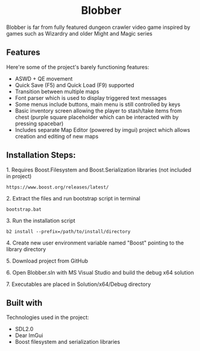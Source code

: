 <h1 align="center" id="title">Blobber</h1>

<p id="description">Blobber is far from fully featured dungeon crawler video game inspired by games such as Wizardry and older Might and Magic series</p>

  
  
<h2>Features</h2>

Here're some of the project's barely functioning features:

*   ASWD + QE movement
*   Quick Save (F5) and Quick Load (F9) supported
*   Transition between multiple maps
*   Font parser which is used to display triggered text messages
*   Some menus include buttons, main menu is still controlled by keys
*   Basic inventory screen allowing the player to stash/take items from chest (purple square placeholder which can be interacted with by pressing spacebar)
*   Includes separate Map Editor (powered by imgui) project which allows creation and editing of new maps

<h2>Installation Steps:</h2>

<p>1. Requires Boost.Filesystem and Boost.Serialization libraries (not included in project)</p>

```
https://www.boost.org/releases/latest/
```
<p>2. Extract the files and run bootstrap script in terminal

```
bootstrap.bat
```
<p>3. Run the installation script
    
```
b2 install --prefix=/path/to/install/directory
```
<p>4. Create new user environment variable named "Boost" pointing to the library directory</p>

<p>5. Download project from GitHub</p>

<p>6. Open Blobber.sln with MS Visual Studio and build the debug x64 solution</p>

<p>7. Executables are placed in Solution/x64/Debug directory</p>

  
  
<h2>Built with</h2>

Technologies used in the project:

*   SDL2.0 
*   Dear ImGui 
*   Boost filesystem and serialization libraries
